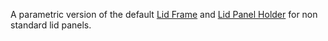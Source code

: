 A parametric version of the default [Lid Frame](/STLs/3_Lid/StealthMax/M_3.0_LidFrame.stl) and [Lid Panel Holder](/STLs/3_Lid/StealthMax/M_3.1_LidPanelHolder.stl) for non standard lid panels.